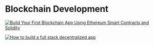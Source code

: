 # Blockchain Development

[![Build Your First Blockchain App Using Ethereum Smart Contracts and Solidity](https://i3.ytimg.com/vi/coQ5dg8wM2o/sddefault.jpg)](https://www.youtube.com/watch?v=coQ5dg8wM2o)

[![How to build a full stack decentralized app](https://i3.ytimg.com/vi/QAO7YxF7hSk/sddefault.jpg)](https://www.youtube.com/watch?v=QAO7YxF7hSk)